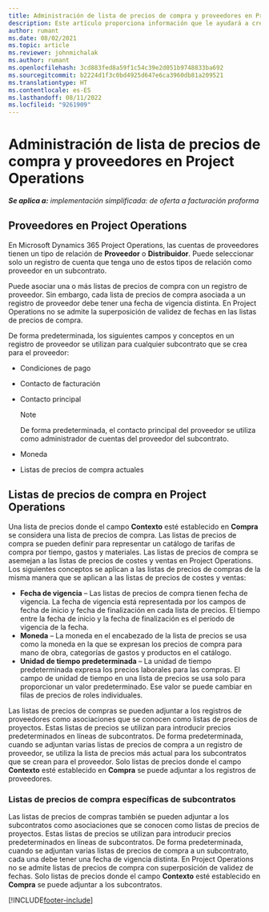 ```yaml
---
title: Administración de lista de precios de compra y proveedores en Project Operations
description: Este artículo proporciona información que le ayudará a crear y mantener datos de proveedores y listas de precios de compra para la subcontratación.
author: rumant
ms.date: 08/02/2021
ms.topic: article
ms.reviewer: johnmichalak
ms.author: rumant
ms.openlocfilehash: 3cd883fed8a59f1c54c39e2d051b9748833ba692
ms.sourcegitcommit: b2224d1f3c0bd4925d647e6ca3960db81a209521
ms.translationtype: HT
ms.contentlocale: es-ES
ms.lasthandoff: 08/11/2022
ms.locfileid: "9261909"
---
```

# <a name="vendor-and-purchase-price-list-management-in-project-operations"></a>Administración de lista de precios de compra y proveedores en Project Operations


_**Se aplica a:** implementación simplificada: de oferta a facturación proforma_

## <a name="vendors-in-project-operations"></a>Proveedores en Project Operations

En Microsoft Dynamics 365 Project Operations, las cuentas de proveedores tienen un tipo de relación de **Proveedor** o **Distribuidor**. Puede seleccionar solo un registro de cuenta que tenga uno de estos tipos de relación como proveedor en un subcontrato.

Puede asociar una o más listas de precios de compra con un registro de proveedor. Sin embargo, cada lista de precios de compra asociada a un registro de proveedor debe tener una fecha de vigencia distinta. En Project Operations no se admite la superposición de validez de fechas en las listas de precios de compra.

De forma predeterminada, los siguientes campos y conceptos en un registro de proveedor se utilizan para cualquier subcontrato que se crea para el proveedor:

- Condiciones de pago
- Contacto de facturación
- Contacto principal

    > [!NOTE]
    > De forma predeterminada, el contacto principal del proveedor se utiliza como administrador de cuentas del proveedor del subcontrato.

- Moneda
- Listas de precios de compra actuales

## <a name="purchase-price-lists-in-project-operations"></a>Listas de precios de compra en Project Operations

Una lista de precios donde el campo **Contexto** esté establecido en **Compra** se considera una lista de precios de compra. Las listas de precios de compra se pueden definir para representar un catálogo de tarifas de compra por tiempo, gastos y materiales. Las listas de precios de compra se asemejan a las listas de precios de costes y ventas en Project Operations. Los siguientes conceptos se aplican a las listas de precios de compras de la misma manera que se aplican a las listas de precios de costes y ventas:

- **Fecha de vigencia** – Las listas de precios de compra tienen fecha de vigencia. La fecha de vigencia está representada por los campos de fecha de inicio y fecha de finalización en cada lista de precios. El tiempo entre la fecha de inicio y la fecha de finalización es el período de vigencia de la fecha.
- **Moneda** – La moneda en el encabezado de la lista de precios se usa como la moneda en la que se expresan los precios de compra para mano de obra, categorías de gastos y productos en el catálogo.
- **Unidad de tiempo predeterminada** – La unidad de tiempo predeterminada expresa los precios laborales para las compras. El campo de unidad de tiempo en una lista de precios se usa solo para proporcionar un valor predeterminado. Ese valor se puede cambiar en filas de precios de roles individuales.

Las listas de precios de compras se pueden adjuntar a los registros de proveedores como asociaciones que se conocen como listas de precios de proyectos. Estas listas de precios se utilizan para introducir precios predeterminados en líneas de subcontratos. De forma predeterminada, cuando se adjuntan varias listas de precios de compra a un registro de proveedor, se utiliza la lista de precios más actual para los subcontratos que se crean para el proveedor. Solo listas de precios donde el campo **Contexto** esté establecido en **Compra** se puede adjuntar a los registros de proveedores.

### <a name="subcontract-specific-purchase-price-lists"></a>Listas de precios de compra específicas de subcontratos

Las listas de precios de compras también se pueden adjuntar a los subcontratos como asociaciones que se conocen como listas de precios de proyectos. Estas listas de precios se utilizan para introducir precios predeterminados en líneas de subcontratos. De forma predeterminada, cuando se adjuntan varias listas de precios de compra a un subcontrato, cada una debe tener una fecha de vigencia distinta. En Project Operations no se admite listas de precios de compra con superposición de validez de fechas. Solo listas de precios donde el campo **Contexto** esté establecido en **Compra** se puede adjuntar a los subcontratos.

[!INCLUDE[footer-include](../../includes/footer-banner.md)]
